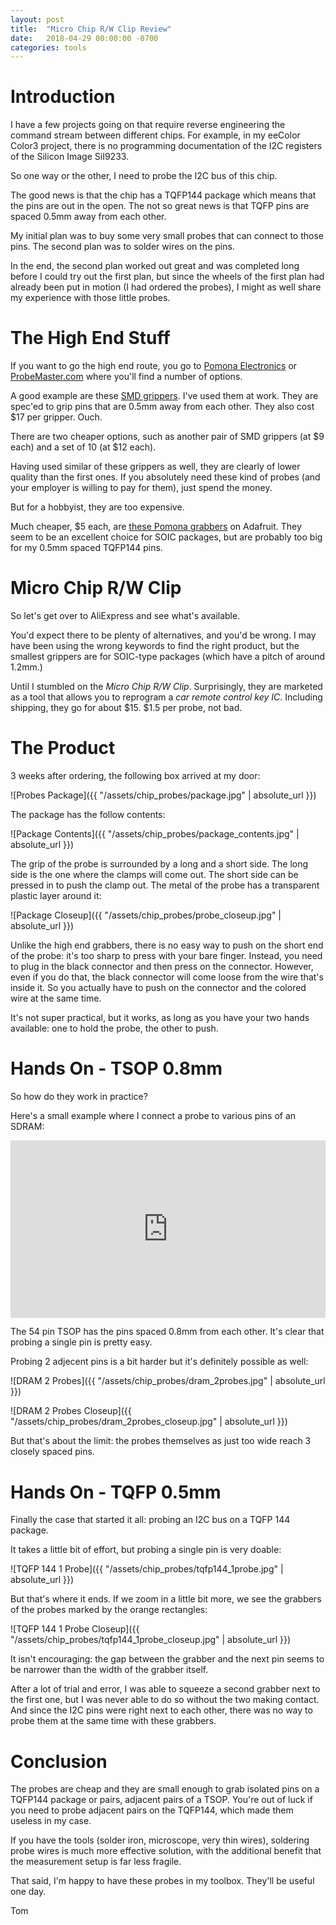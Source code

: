 ```yaml
---
layout: post
title:  "Micro Chip R/W Clip Review"
date:   2018-04-29 00:00:00 -0700
categories: tools
---
```


# Introduction

I have a few projects going on that require reverse engineering the command stream between 
different chips. For example, in my eeColor Color3 project, there is no programming documentation
of the I2C registers of the Silicon Image SiI9233.

So one way or the other, I need to probe the I2C bus of this chip.

The good news is that the chip has a TQFP144 package which means that the pins are out in the open. The
not so great news is that TQFP pins are spaced 0.5mm away from each other.

My initial plan was to buy some very small probes that can connect to those pins. The second plan was to 
solder wires on the pins. 

In the end, the second plan worked out great and was completed long before I could try out the first plan,
but since the wheels of the first plan had already been put in motion (I had ordered the probes), I might
as well share my experience with those little probes.

# The High End Stuff

If you want to go the high end route, you go to [Pomona Electronics](https://www.pomonaelectronics.com/products/test-clips/grabber-test-clips) 
or [ProbeMaster.com](http://probemaster.com/smd-grippers-test-clips/) where you'll find a number of options.

A good example are these [SMD grippers](https://probemaster.com/8174-smd-gripper/).
I've used them at work. They are spec'ed to grip pins that are 0.5mm away from each other. They also
cost $17 per gripper. Ouch.

There are two cheaper options, such as another pair of SMD grippers (at $9 each) and a set of 10 (at $12 each). 

Having used similar of these grippers as well, they are clearly of lower quality than the first ones. If
you absolutely need these kind of probes (and your employer is willing to pay for them), just spend the
money. 

But for a hobbyist, they are too expensive.

Much cheaper, $5 each, are [these Pomona grabbers](https://www.adafruit.com/product/2618) on Adafruit. They seem to be
an excellent choice for SOIC packages, but are probably too big for my 0.5mm spaced TQFP144 pins.

# Micro Chip R/W Clip

So let's get over to AliExpress and see what's available.

You'd expect there to be plenty of alternatives, and you'd be wrong. I may have been using the wrong keywords to
find the right product, but the smallest grippers are for SOIC-type packages (which have a pitch of around 1.2mm.)

Until I stumbled on the *Micro Chip R/W Clip*. Surprisingly, they are marketed as a tool that allows you to 
reprogram a *car remote control key IC*. Including shipping, they go for about $15. $1.5 per probe, not bad.

# The Product 

3 weeks after ordering, the following box arrived at my door:

![Probes Package]({{ "/assets/chip_probes/package.jpg" | absolute_url }})

The package has the follow contents:

![Package Contents]({{ "/assets/chip_probes/package_contents.jpg" | absolute_url }})

The grip of the probe is surrounded by a long and a short side. The long side is the one where the clamps will come out. 
The short side can be pressed in to push the clamp out. The metal of the probe has a transparent plastic layer around it:

![Package Closeup]({{ "/assets/chip_probes/probe_closeup.jpg" | absolute_url }})

Unlike the high end grabbers, there is no easy way to push on the short end of the probe: it's too sharp to press
with your bare finger. Instead, you need to plug in the black connector and then press on the connector. However,
even if you do that, the black connector will come loose from the wire that's inside it. So you actually have to
push on the connector and the colored wire at the same time.

It's not super practical, but it works, as long as you have your two hands available: one to hold the probe, the
other to push.

# Hands On - TSOP 0.8mm

So how do they work in practice?

Here's a small example where I connect a probe to various pins of an SDRAM:

<div style="padding:56.25% 0 0 0;position:relative;"><iframe src="https://player.vimeo.com/video/267073327" style="position:absolute;top:0;left:0;width:100%;height:100%;" frameborder="0" webkitallowfullscreen mozallowfullscreen allowfullscreen></iframe></div><script src="https://player.vimeo.com/api/player.js"></script>

The 54 pin TSOP has the pins spaced 0.8mm from each other. It's clear that probing a single pin is pretty easy.

Probing 2 adjecent pins is a bit harder but it's definitely possible as well:

![DRAM 2 Probes]({{ "/assets/chip_probes/dram_2probes.jpg" | absolute_url }})

![DRAM 2 Probes Closeup]({{ "/assets/chip_probes/dram_2probes_closeup.jpg" | absolute_url }})

But that's about the limit: the probes themselves as just too wide reach 3 closely spaced pins. 

# Hands On - TQFP 0.5mm

Finally the case that started it all: probing an I2C bus on a TQFP 144 package.

It takes a little bit of effort, but probing a single pin is very doable:

![TQFP 144 1 Probe]({{ "/assets/chip_probes/tqfp144_1probe.jpg" | absolute_url }})

But that's where it ends. If we zoom in a little bit more, we see the grabbers of the probes
marked by the orange rectangles:

![TQFP 144 1 Probe Closeup]({{ "/assets/chip_probes/tqfp144_1probe_closeup.jpg" | absolute_url }})

It isn't encouraging: the gap between the grabber and the next pin seems to be narrower than the 
width of the grabber itself.

After a lot of trial and error, I was able to squeeze a second grabber next to the first one, but
I was never able to do so without the two making contact. And since the I2C pins were right next to 
each other, there was no way to probe them at the same time with these grabbers.

# Conclusion

The probes are cheap and they are small enough to grab isolated pins on a TQFP144 package or pairs, adjacent pairs of
a TSOP. You're out of luck if you need to probe adjacent pairs on the TQFP144, which made them useless
in my case.

If you have the tools (solder iron, microscope, very thin wires), soldering probe wires is much more effective solution, with
the additional benefit that the measurement setup is far less fragile.

That said, I'm happy to have these probes in my toolbox. They'll be useful one day.

Tom
